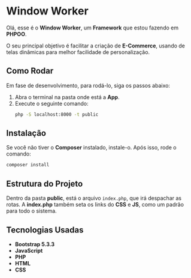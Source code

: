 # Window Worker

Olá, esse é o **Window Worker**, um **Framework** que estou fazendo em **PHPOO**.

O seu principal objetivo é facilitar a criação de **E-Commerce**, usando de telas dinâmicas para melhor facilidade de personalização.

## Como Rodar

Em fase de desenvolvimento, para rodá-lo, siga os passos abaixo:

1. Abra o terminal na pasta onde está a **App**.
2. Execute o seguinte comando:
   ```bash
   php -S localhost:8000 -t public
   ```

## Instalação

Se você não tiver o **Composer** instalado, instale-o. Após isso, rode o comando:

```bash
composer install
```

## Estrutura do Projeto

Dentro da pasta **public**, está o arquivo `index.php`, que irá despachar as rotas. A **index.php** também seta os links do **CSS** e **JS**, como um padrão para todo o sistema.

## Tecnologias Usadas

- **Bootstrap 5.3.3**
- **JavaScript**
- **PHP**
- **HTML**
- **CSS**
